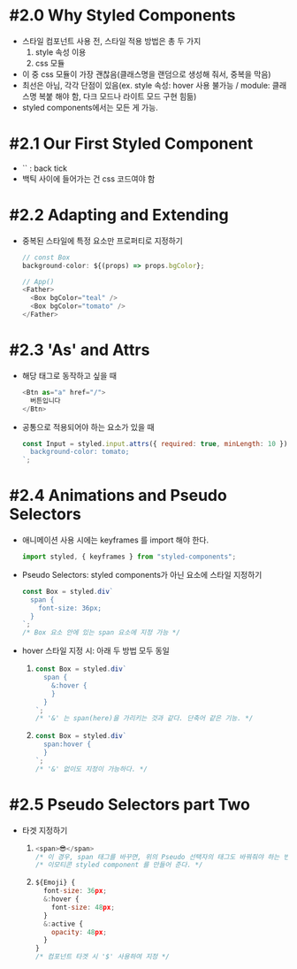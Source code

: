 # #2.0 Why Styled Components

- 스타일 컴포넌트 사용 전, 스타일 적용 방법은 총 두 가지
  1. style 속성 이용
  2. css 모듈
- 이 중 css 모듈이 가장 괜찮음(클래스명을 랜덤으로 생성해 줘서, 중복을 막음)
- 최선은 아님, 각각 단점이 있음(ex. style 속성: hover 사용 불가능 / module: 클래스명 복붙 해야 함, 다크 모드나 라이트 모드 구현 힘듦)
- styled components에서는 모든 게 가능.

# #2.1 Our First Styled Component

- `` : back tick
- 백틱 사이에 들어가는 건 css 코드여야 함

# #2.2 Adapting and Extending

- 중복된 스타일에 특정 요소만 프로퍼티로 지정하기

  ```javascript
  // const Box
  background-color: ${(props) => props.bgColor};
  ```

  ```javascript
  // App()
  <Father>
    <Box bgColor="teal" />
    <Box bgColor="tomato" />
  </Father>
  ```

# #2.3 'As' and Attrs

- 해당 태그로 동작하고 싶을 때

  ```javascript
  <Btn as="a" href="/">
    버튼입니다
  </Btn>
  ```

- 공통으로 적용되어야 하는 요소가 있을 때

  ```javascript
  const Input = styled.input.attrs({ required: true, minLength: 10 })`
    background-color: tomato;
  `;
  ```

# #2.4 Animations and Pseudo Selectors

- 애니메이션 사용 시에는 keyframes 를 import 해야 한다.

  ```javascript
  import styled, { keyframes } from "styled-components";
  ```

- Pseudo Selectors: styled components가 아닌 요소에 스타일 지정하기

  ```javascript
  const Box = styled.div`
    span {
      font-size: 36px;
    }
  `;
  /* Box 요소 안에 있는 span 요소에 지정 가능 */
  ```

- hover 스타일 지정 시: 아래 두 방법 모두 동일

  1.  ```javascript
      const Box = styled.div`
        span {
          &:hover {
          }
        }
      `;
      /* '&' 는 span(here)을 가리키는 것과 같다. 단축어 같은 기능. */
      ```
  2.  ```javascript
      const Box = styled.div`
        span:hover {
        }
      `;
      /* '&' 없이도 지정이 가능하다. */
      ```

# #2.5 Pseudo Selectors part Two

- 타겟 지정하기

  1.  ```javascript
      <span>😎</span>
      /* 이 경우, span 태그를 바꾸면, 위의 Pseudo 선택자의 태그도 바꿔줘야 하는 번거로움이 있음 */
      /* 이모티콘 styled component 를 만들어 준다. */
      ```
  2.  ```javascript
      ${Emoji} {
        font-size: 36px;
        &:hover {
          font-size: 48px;
        }
        &:active {
          opacity: 48px;
        }
      }
      /* 컴포넌트 타겟 시 '$' 사용하여 지정 */
      ```
